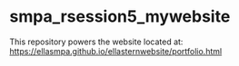 # smpa_rsession5_mywebsite

This repository powers the website located at:
https://ellasmpa.github.io/ellasternwebsite/portfolio.html

